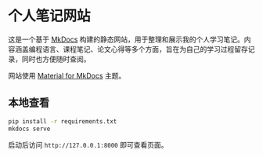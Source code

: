 # 个人笔记网站

这是一个基于 [MkDocs](https://www.mkdocs.org/) 构建的静态网站，用于整理和展示我的个人学习笔记。内容涵盖编程语言、课程笔记、论文心得等多个方面，旨在为自己的学习过程留存记录，同时也方便随时查阅。

网站使用 [Material for MkDocs](https://squidfunk.github.io/mkdocs-material/) 主题。

## 本地查看


```bash
pip install -r requirements.txt
mkdocs serve
```

启动后访问 `http://127.0.0.1:8000` 即可查看页面。